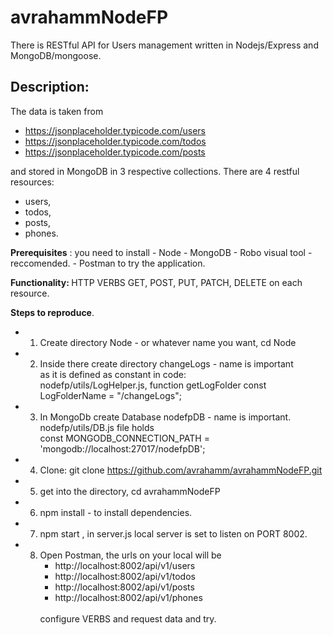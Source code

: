 # avrahammNodeFP
There is RESTful API for Users management written in Nodejs/Express and MongoDB/mongoose.

## Description:
<p>
The data is taken from 

- https://jsonplaceholder.typicode.com/users
- https://jsonplaceholder.typicode.com/todos
- https://jsonplaceholder.typicode.com/posts

and stored in MongoDB in 3 respective collections.
There are 4 restful resources: <br/>
- users, 
- todos, 
- posts, 
- phones.
</p>

<p>
     <b>Prerequisites</b> : you need to install
- Node 
- MongoDB 
- Robo visual tool - reccomended.
- Postman to try the application. 
</p>

<p>
     <b>Functionality: </b>
 HTTP VERBS GET, POST, PUT, PATCH, DELETE on each resource.  
</p>
     <b>Steps to reproduce</b>.

- 1) Create directory Node - or whatever name you want, cd Node
- 2) Inside there create directory changeLogs - name is important <br/>
     as it is defined as constant in code: <br/>
     nodefp/utils/LogHelper.js, function getLogFolder
     const LogFolderName = "/changeLogs";
- 3) In MongoDb create Database nodefpDB - name is important.
    nodefp/utils/DB.js file holds <br/>
    const MONGODB_CONNECTION_PATH = 'mongodb://localhost:27017/nodefpDB';
- 4) Clone: git clone https://github.com/avrahamm/avrahammNodeFP.git 
- 5) get into the directory, cd avrahammNodeFP
- 6) npm install - to install dependencies.
- 7) npm start , in server.js local server is set to listen on PORT 8002.
- 8) Open Postman, the urls on your local will be
     - http://localhost:8002/api/v1/users
     - http://localhost:8002/api/v1/todos
     - http://localhost:8002/api/v1/posts
     - http://localhost:8002/api/v1/phones
     </br>
     configure VERBS and request data and try.
</p>


